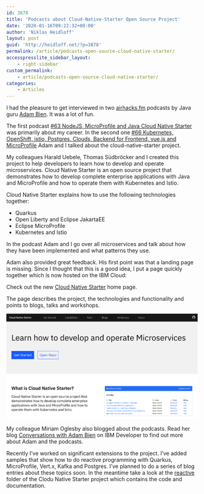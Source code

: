 ```yaml
---
id: 3878
title: 'Podcasts about Cloud-Native-Starter Open Source Project'
date: '2020-01-16T09:22:32+00:00'
author: 'Niklas Heidloff'
layout: post
guid: 'http://heidloff.net/?p=3878'
permalink: /article/podcasts-open-source-cloud-native-starter/
accesspresslite_sidebar_layout:
    - right-sidebar
custom_permalink:
    - article/podcasts-open-source-cloud-native-starter/
categories:
    - Articles
---
```


I had the pleasure to get interviewed in two [airhacks.fm](http://airhacks.fm/) podcasts by Java guru [Adam Bien](https://twitter.com/adambien). It was a lot of fun.

The first podcast [\#63 NodeJS, MicroProfile and Java Cloud Native Starter](http://airhacks.fm/#episode_63) was primarily about my career. In the second one [\#66 Kubernetes, OpenShift, istio, Postgres, Clouds, Backend for Frontend, vue.js and MicroProfile](http://airhacks.fm/#episode_66) Adam and I talked about the cloud-native-starter project.

My colleagues Harald Uebele, Thomas Südbröcker and I created this project to help developers to learn how to develop and operate microservices. Cloud Native Starter is an open source project that demonstrates how to develop complete enterprise applications with Java and MicroProfile and how to operate them with Kubernetes and Istio.

Cloud Native Starter explains how to use the following technologies together:

- Quarkus
- Open Liberty and Eclipse JakartaEE
- Eclipse MicroProfile
- Kubernetes and Istio

In the podcast Adam and I go over all microservices and talk about how they have been implemented and what patterns they use.

Adam also provided great feedback. His first point was that a landing page is missing. Since I thought that this is a good idea, I put a page quickly together which is now hosted on the IBM Cloud:

Check out the new [Cloud Native Starter](https://cloud-native-starter.mybluemix.net/) home page.

The page describes the project, the technologies and functionality and points to blogs, talks and workshops.

![image](/assets/img/2020/01/csn-landingpage.png)

My colleague Miriam Oglesby also blogged about the podcasts. Read her blog [Conversations with Adam Bien](https://developer.ibm.com/blogs/conversations-with-adam-bien-cloud-native-starter/) on IBM Developer to find out more about Adam and the podcasts.

Recently I’ve worked on significant extensions to the project. I’ve added samples that show how to do reactive programming with Quarkus, MicroProfile, Vert.x, Kafka and Postgres. I’ve planned to do a series of blog entries about these topics soon. In the meantime take a look at the [reactive](https://github.com/IBM/cloud-native-starter/tree/master/reactive) folder of the Clodu Native Starter project which contains the code and documentation.